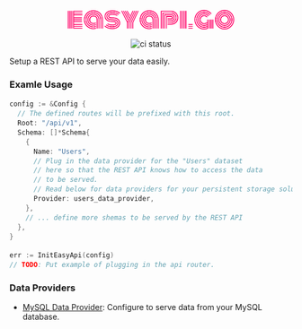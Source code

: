 <p align="center">
  <img src="docs/easyapi-go-logo-3.png" alt="quickapi logo" height="35" />
</p>
<p align="center">
  <img src="https://github.com/00startupkit/easyapi.go/actions/workflows/go_tests.yml/badge.svg" alt="ci status" />
</p>

Setup a REST API to serve your data easily.

### Examle Usage

```go
config := &Config {
  // The defined routes will be prefixed with this root.
  Root: "/api/v1",
  Schema: []*Schema{
    {
      Name: "Users",
      // Plug in the data provider for the "Users" dataset
      // here so that the REST API knows how to access the data
      // to be served.
      // Read below for data providers for your persistent storage solution.
      Provider: users_data_provider,
    },
    // ... define more shemas to be served by the REST API
  },
}

err := InitEasyApi(config)
// TODO: Put example of plugging in the api router.
```

### Data Providers
- [MySQL Data Provider](https://github.com/00startupkit/easyapi-mysql-provider.go): Configure to serve data from your MySQL database.
